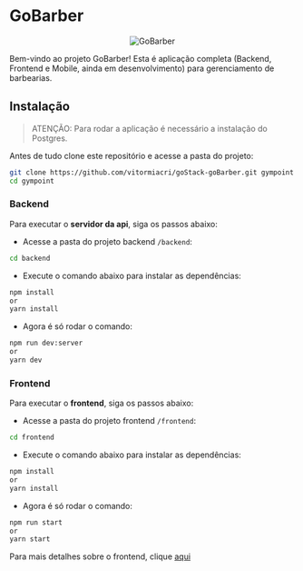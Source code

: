 # GoBarber

<p align="center">
<img alt="GoBarber" src="https://github.com/vitormiacri/goStack-goBarber/blob/master/assets/logo-gobarber.png" />
</p>

Bem-vindo ao projeto GoBarber!
Esta é aplicação completa (Backend, Frontend e Mobile, ainda em desenvolvimento) para gerenciamento de barbearias.

## Instalação

> ATENÇÃO: Para rodar a aplicação é necessário a instalação do Postgres.

Antes de tudo clone este repositório e acesse a pasta do projeto:

```bash
git clone https://github.com/vitormiacri/goStack-goBarber.git gympoint
cd gympoint
```

### Backend

Para executar o **servidor da api**, siga os passos abaixo:

- Acesse a pasta do projeto backend `/backend`:

```bash
cd backend
```

- Execute o comando abaixo para instalar as dependências:

```bash
npm install
or
yarn install
```

- Agora é só rodar o comando:

```bash
npm run dev:server
or
yarn dev
```

### Frontend

Para executar o **frontend**, siga os passos abaixo:

- Acesse a pasta do projeto frontend `/frontend`:

```bash
cd frontend
```

- Execute o comando abaixo para instalar as dependências:

```bash
npm install
or
yarn install
```

- Agora é só rodar o comando:

```bash
npm run start
or
yarn start
```

Para mais detalhes sobre o frontend, clique [aqui](https://github.com/vitormiacri/goStack-goBarber/tree/master/frontend)
